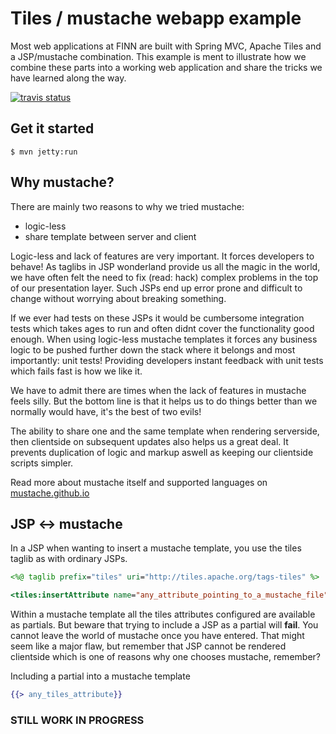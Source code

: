 # Tiles / mustache webapp example
Most web applications at FINN are built with Spring MVC, Apache Tiles and a JSP/mustache combination. 
This example is ment to illustrate how we combine these parts into a working web application and share the tricks we have learned along the way.

[![travis status](https://api.travis-ci.org/finn-no/tiles-mustache-example.png)](http://travis-ci.org/finn-no/tiles-mustache-example)

## Get it started
```shell
$ mvn jetty:run
```

## Why mustache?
There are mainly two reasons to why we tried mustache:
- logic-less
- share template between server and client

Logic-less and lack of features are very important. It forces developers to behave! As taglibs in JSP wonderland provide us all the magic in the world, we have often felt the need to fix (read: hack) complex problems in the top of our presentation layer. Such JSPs end up error prone and difficult to change without worrying about breaking something. 

If we ever had tests on these JSPs it would be cumbersome integration tests which takes ages to run and often didnt cover the functionality good enough. When using logic-less mustache templates it forces any business logic to be pushed further down the stack where it belongs and most importantly: unit tests! Providing developers instant feedback with unit tests which fails fast is how we like it.

We have to admit there are times when the lack of features in mustache feels silly. But the bottom line is that it helps us to do things better than we normally would have, it's the best of two evils!

The ability to share one and the same template when rendering serverside, then clientside on subsequent updates also helps us a great deal. It prevents duplication of logic and markup aswell as keeping our clientside scripts simpler.

Read more about mustache itself and supported languages on [mustache.github.io](http://mustache.github.io/)

## JSP <-> mustache
In a JSP when wanting to insert a mustache template, you use the tiles taglib as with ordinary JSPs.
```jsp
<%@ taglib prefix="tiles" uri="http://tiles.apache.org/tags-tiles" %>

<tiles:insertAttribute name="any_attribute_pointing_to_a_mustache_file" />
```

Within a mustache template all the tiles attributes configured are available as partials. But beware that trying to include a JSP as a partial will **fail**. You cannot leave the world of mustache once you have entered. That might seem like a major flaw, but remember that JSP cannot be rendered clientside which is one of reasons why one chooses mustache, remember?

Including a partial into a mustache template
```mustache
{{> any_tiles_attribute}}
```

### STILL WORK IN PROGRESS
